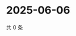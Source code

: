 # 2025-06-06

共 0 条

<!-- BEGIN ZHIHUVIDEO -->
<!-- 最后更新时间 Fri Jun 06 2025 00:14:34 GMT+0800 (China Standard Time) -->

<!-- END ZHIHUVIDEO -->
